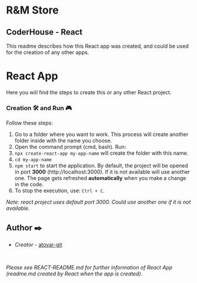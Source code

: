 # R&M Store
## CoderHouse - React

This readme describes how this React app was created, and could be used for the creation of any other apps.

#  React App

Here you will find the steps to create this or any other React project.

### Creation 🛠️ and Run 🎮

Follow these steps:

1. Go to a folder where you want to work. This process will create another folder inside with the name you choose.
2. Open the command prompt (cmd, bash). Run:
3. ```npx create-react-app my-app-name``` will create the folder with this name.
4. ```cd my-app-name```
5. ```npm start``` to start the application. By default, the project will be opened in port **3000** (http://localhost:3000). If it is not available will use another one. The page gets refreshed **automatically** when you make a change in the code.
6. To stop the execution, use: ```Ctrl + C```.

*Note: react project uses default port 3000. Could use another one if it is not available.*

## Author ✒️

* *Creator* - [atovar-git](https://github.com/atovar-git)

<br/>

*Please see REACT-README.md for further information of React App (readme.md created by React when the app is created).*
